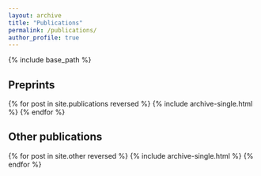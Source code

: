 ```yaml
---
layout: archive
title: "Publications"
permalink: /publications/
author_profile: true
---
```

{% include base_path %}

## Preprints
<div id="arxivfeed"></div>
<script type="text/javascript">
  var arxiv_authorid = "paya_c_1";
  var arxiv_format = "arxiv";
  var arxiv_includeComments = 0;
  var arxiv_includeSubjects = 0;
  var arxiv_max_entries = 0;
</script>
<script type="text/javascript" src="{{ '/assets/js/myarticles.js' | relative_url }}"></script>

{% for post in site.publications reversed %}
  {% include archive-single.html %}
{% endfor %}

## Other publications

{% for post in site.other reversed %}
  {% include archive-single.html %}
{% endfor %}
